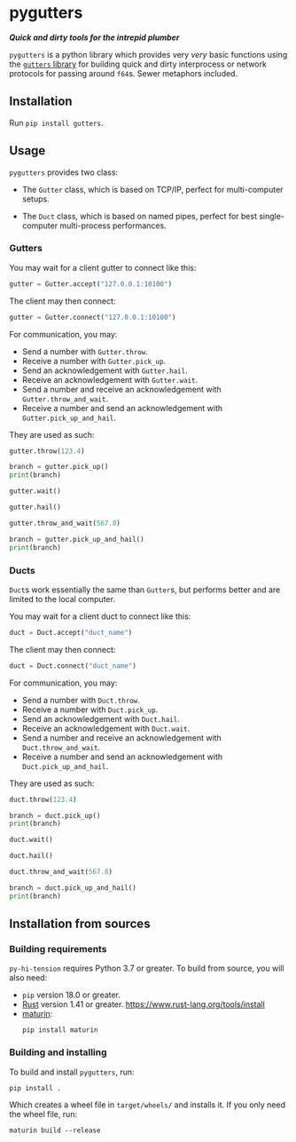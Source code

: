 # pygutters

***Quick and dirty tools for the intrepid plumber***

`pygutters` is a python library which provides very
*very* basic functions using the [`gutters` library]
for building quick and dirty interprocess or network
protocols for passing around `f64`s. Sewer metaphors
included.

[`gutters` library]: https://github.com/gggto/gutters

## Installation

Run `pip install gutters`.

## Usage

`pygutters` provides two class:

- The `Gutter` class, which is based on TCP/IP, perfect for multi-computer
  setups.

- The `Duct` class, which is based on named pipes, perfect for best
  single-computer multi-process performances.

### Gutters

You may wait for a client gutter to connect like this:
```python
gutter = Gutter.accept("127.0.0.1:10100")
```
The client may then connect:
```python
gutter = Gutter.connect("127.0.0.1:10100")
```

For communication, you may:

- Send a number with `Gutter.throw`.
- Receive a number with `Gutter.pick_up`.
- Send an acknowledgement with `Gutter.hail`.
- Receive an acknowledgement with `Gutter.wait`.
- Send a number and receive an acknowledgement with `Gutter.throw_and_wait`.
- Receive a number and send an acknowledgement with `Gutter.pick_up_and_hail`.

They are used as such:
```python
gutter.throw(123.4)

branch = gutter.pick_up()
print(branch)

gutter.wait()

gutter.hail()

gutter.throw_and_wait(567.8)

branch = gutter.pick_up_and_hail()
print(branch)
```

### Ducts

`Duct`s work essentially the same than `Gutter`s, but performs better
and are limited to the local computer.

You may wait for a client duct to connect like this:
```python
duct = Duct.accept("duct_name")
```
The client may then connect:
```python
duct = Duct.connect("duct_name")
```

For communication, you may:

- Send a number with `Duct.throw`.
- Receive a number with `Duct.pick_up`.
- Send an acknowledgement with `Duct.hail`.
- Receive an acknowledgement with `Duct.wait`.
- Send a number and receive an acknowledgement with `Duct.throw_and_wait`.
- Receive a number and send an acknowledgement with `Duct.pick_up_and_hail`.

They are used as such:
```python
duct.throw(123.4)

branch = duct.pick_up()
print(branch)

duct.wait()

duct.hail()

duct.throw_and_wait(567.8)

branch = duct.pick_up_and_hail()
print(branch)
```

## Installation from sources

### Building requirements

`py-hi-tension` requires Python 3.7 or greater. To build from source, you will also
need:
- `pip` version 18.0 or greater.
- [Rust](https://www.rust-lang.org/) version 1.41 or greater.
  <https://www.rust-lang.org/tools/install>
- [maturin](https://github.com/PyO3/maturin):
    ```
    pip install maturin
    ```


### Building and installing

To build and install `pygutters`, run:
```
pip install .
```
Which creates a wheel file in `target/wheels/` and installs it. If you only need
the wheel file, run:
```
maturin build --release
```
